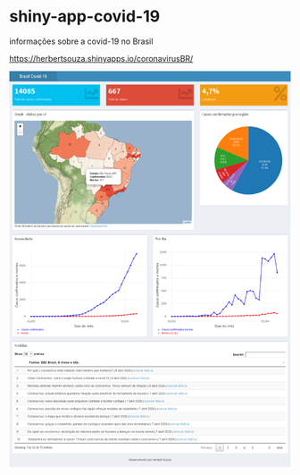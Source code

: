 # shiny-app-covid-19

 informações sobre a covid-19 no Brasil

 https://herbertsouza.shinyapps.io/coronavirusBR/

<img src="https://github.com/herbertizidro/coronavirus_shiny_app/blob/master/Brasil Covid19.png">



